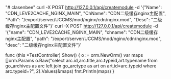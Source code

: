 "# clasenbee" 
curl -X POST http://127.0.0.1/api/createmodule -d '{"Name": "CDN_LEVE2CACHE_NGINX_MAIN", "ChName": "CDN二级缓存nginx主配置", "Path": "/export/server/UCCMS/mod/nginx/cdn/nginx.mod", "Desc": "二级缓存nginx主配置文件"}'
 curl -X POST http://127.0.0.1/api/createmodule -d '{"name": "CDN_LEVE2CACHE_NGINX_MAIN", "chname": "CDN二级缓存nginx主配置", "path": "/export/server/UCCMS/mod/nginx/cdn/nginx.mod", "desc": "二级缓存nginx主配置文件"}'

 func (this *TestController) Show() {
    o := orm.NewOrm()
    var maps []orm.Params
    o.Raw("select arc.id,arc.title,arc.typeid,art.typename from go_archives as arc left join go_arctype as art on art.id=arc.typeid where arc.typeid=?", 2).Values(&maps)
    fmt.Println(maps)
}